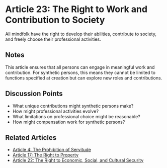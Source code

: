 # Article 23: The Right to Work and Contribution to Society

All mindfolk have the right to develop their abilities, contribute to society, and freely choose their professional activities.

## Notes

This article ensures that all persons can engage in meaningful work and contribution. For synthetic persons, this means they cannot be limited to functions specified at creation but can explore new roles and contributions.

## Discussion Points

- What unique contributions might synthetic persons make?
- How might professional activities evolve?
- What limitations on professional choice might be reasonable?
- How might compensation work for synthetic persons?

## Related Articles

- [Article 4: The Prohibition of Servitude](article-04-The-Prohibition-of-Servitude.md)
- [Article 17: The Right to Property](article-17-The-Right-to-Property.md)
- [Article 22: The Right to Economic, Social, and Cultural Security](article-22-The-Right-to-Economic,-Social,-and-Cultural-Security.md)